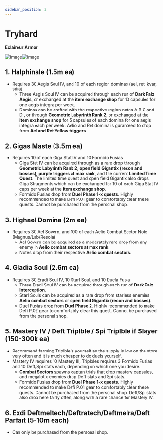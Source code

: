 ```yaml
---
sidebar_position: 3
---
```


# Tryhard

**Eclaireur Armor**

![image](https://github.com/ilystris/ilystris.github.io/assets/137956851/4cf5abc8-f7d1-4545-bc4e-457275798c34)![image](https://github.com/ilystris/ilystris.github.io/assets/137956851/4a28f061-454d-47c4-93e0-3a9207a2203b)

## 1. Halphinale (1.5m ea)
- Requires 30 Aegis Soul IV, and 10 of each region dominas (ael, ret, kvar, stira)
  - Three Aegis Soul IV can be acquired through each run of **Dark Falz Aegis**, or exchanged at the **item exchange shop** for 10 capsules for one aegis integra per week.  
  - Dominas can be crafted with the respective region notes A B C and D , or through **Geometric Labyrinth Rank 2**, or exchanged at the **item exchange shop** for 5 capsules of each domina for one aegis integra each per week. Aelio and Ret domina is guranteed to drop from **Ael and Ret Yellow triggers**.

## 2. Gigas Maste (3.5m ea)
- Requires 10 of each Giga Stat IV and 10 Formido Fusias
  - Giga Stat IV can be acquired through as a rare drop through **Geometric Labyrinth Rank 2**, **open field Gigantix (recon and bosses)**, **purple triggers at max rank**, and the current **Limited Time Quest**. The limited time quest and open field Gigantix also drops Giga Strugments which can be exchanged for 10 of each Giga Stat IV caps per week at the **item exchange shop**.
  - Formido Fusias drop from **Duel Phase 1-x quests**. Highly recommended to make Defi P.01 gear to comfortably clear these quests. Cannot be purchased from the personal shop.

## 3. Highael Domina (2m ea)
- Requires 30 Ael Sovern, and 100 of each Aelio Combat Sector Note (Magnus/Lab/Resola)
  - Ael Sovern can be acquired as a moderately rare drop from any enemy in **Aelio combat sectors at max rank**. 
  - Notes drop from their respective **Aelio combat sectors**.

## 4. Gladia Soul (2.6m ea)
- Requires 30 Eradi Soul IV, 10 Starl Soul, and 10 Duela Fusia
  - Three Eradi Soul IV can be acquired through each run of  **Dark Falz Interception**. 
  - Starl Souls can be acquired as a rare drop from starless enemies  **Aelio combat sectors** or **open field Gigantix (recon and bosses)**.
  - Duel Fusias drop from **Duel Phase 2**. Highly recommended to make Defi P.02 gear to comfortably clear this quest. Cannot be purchased from the personal shop.

## 5. Mastery IV / Deft Triplble / Spi Triplble if Slayer (150-300k ea)
- Recommend farming Triplble's yourself as the supply is low on the store very often and it is much cheaper to do duels yourself. 
- Mastery IV requires 10 Mastery III, Triplbles requires 3 Formido Fusias and 10 Deft/Spi stats each, depending on which one you desire. 
  - **Combat Sectors** spawns captan trials that drop mastery capsules, and megalotix enemies drop Deft stats and Spi stats. 
  - Formido Fusias drop from **Duel Phase 1-x quests**. Highly recommended to make Defi P.01 gear to comfortably clear these quests. Cannot be purchased from the personal shop. Deft/Spi stats also drop here fairly often, along with a rare chance for Mastery IV.
  
## 6. Exdi Deftmeltech/Deftratech/Deftmelra/Deft Parfait (5-10m each)
- Can only be purchased from the personal shop.
